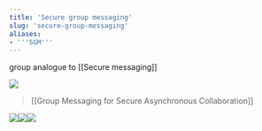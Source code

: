 ```yaml
---
title: 'Secure group messaging'
slug: 'secure-group-messaging'
aliases:
- '''SGM'''
---
```


group analogue to [[Secure messaging]]


![](https://static.meri.garden/d95239b88fb82804b8baeb8ac06d16b7.png)
> [[Group Messaging for Secure Asynchronous Collaboration]]

![](https://static.meri.garden/bfa8d06fa2a6ff41292c9d65aa4c2f8c.png)![](https://static.meri.garden/cdfb204d1e33757c7db74961f1becc0b.png)![](https://static.meri.garden/c3fbfbcd70fd84ebc8904eb7342e108a.png)